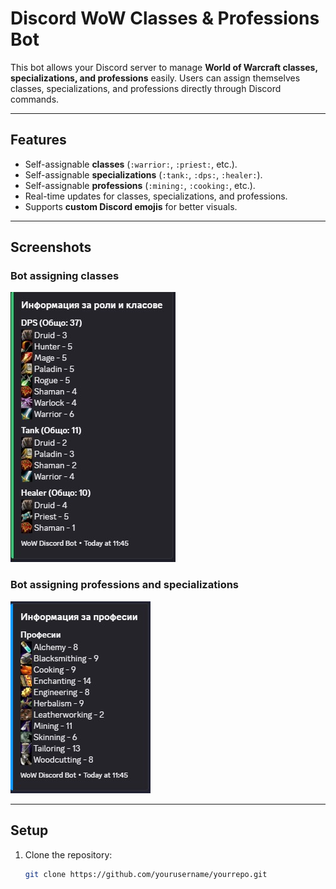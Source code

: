 # Discord WoW Classes & Professions Bot

This bot allows your Discord server to manage **World of Warcraft classes, specializations, and professions** easily. Users can assign themselves classes, specializations, and professions directly through Discord commands.

---

## Features

- Self-assignable **classes** (`:warrior:`, `:priest:`, etc.).
- Self-assignable **specializations** (`:tank:`, `:dps:`, `:healer:`).
- Self-assignable **professions** (`:mining:`, `:cooking:`, etc.).
- Real-time updates for classes, specializations, and professions.
- Supports **custom Discord emojis** for better visuals.

---

## Screenshots

### Bot assigning classes
![Bot Screenshot 1](images/discbot.jpg)

### Bot assigning professions and specializations
![Bot Screenshot 2](images/discbot2.jpg)

---

## Setup

1. Clone the repository:
   ```bash
   git clone https://github.com/yourusername/yourrepo.git
